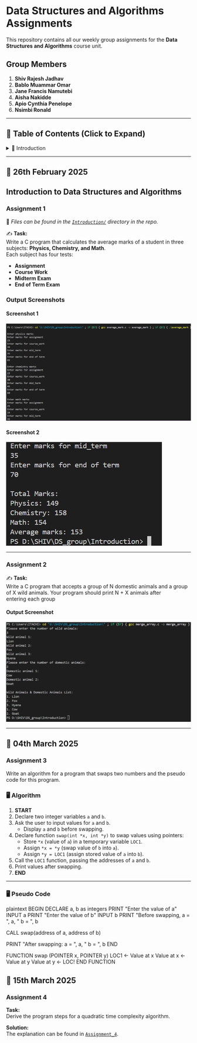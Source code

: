 # Data Structures and Algorithms Assignments  

This repository contains all our weekly group assignments for the **Data Structures and Algorithms** course unit.  

## **Group Members**  
1. **Shiv Rajesh Jadhav**  
2. **Bablo Muammar Omar**  
3. **Jane Francis Namutebi**  
4. **Aisha Nakidde**  
5. **Apio Cynthia Penelope**
6. **Nsimbi Ronald**  

---

## **📂 Table of Contents (Click to Expand)**  

<details>
  <summary>📌 Introduction</summary>

  - [Introduction to Data Structures and Algorithms](#introduction-to-data-structures-and-algorithms)  
  - [Assignment 1](#assignment-1)  
  - [Assignment 2](#assignment-2)
  - [Assignment 3](#assignment-3)  
  - [Output Screenshots](#output-screenshots)
  - [Assignment 4](Introduction/quadratic_algorithm.txt) 

</details>

---

## **📅 26th February 2025**  

## **Introduction to Data Structures and Algorithms**  

### **Assignment 1**  
📁 *Files can be found in the [`Introduction/`](Introduction/) directory in the repo.*  

✍ **Task:**  
Write a C program that calculates the average marks of a student in three subjects: **Physics, Chemistry, and Math**.  
Each subject has four tests:  
- **Assignment**  
- **Course Work**  
- **Midterm Exam**  
- **End of Term Exam**  

### **Output Screenshots**  
#### **Screenshot 1**  
![Screen 1](screenshots/Average_marks1.png)  

#### **Screenshot 2**  
![Screen 2](screenshots/Average_marks2.png)  

---

### **Assignment 2**  
✍ **Task:**  
Write a C program that accepts a group of N domestic animals and a group of X wild animals.
Your program should print N + X animals after entering each group  

#### **Output Screenshot**  
![Output Assignment 2](screenshots/Merge_array.png)  

---
## **📅 04th March 2025** 
### **Assignment 3**
Write an algorithm for a program that swaps two numbers and the pseudo code for this program.

### 🖥 **Algorithm**  

1. **START**  
2. Declare two integer variables `a` and `b`.  
3. Ask the user to input values for `a` and `b`.  
   - Display `a` and `b` before swapping.  
4. Declare function `swap(int *x, int *y)` to swap values using pointers:  
   - Store `*x` (value of `a`) in a temporary variable `LOC1`.  
   - Assign `*x = *y` (swap value of `b` into `a`).  
   - Assign `*y = LOC1` (assign stored value of `a` into `b`).  
5. Call the `LOC1` function, passing the addresses of `a` and `b`.  
6. Print values after swapping.  
7. **END**  

---

### 🖥 **Pseudo Code**  

plaintext
BEGIN
  DECLARE a, b as integers
  PRINT "Enter the value of a"
  INPUT a
  PRINT "Enter the value of b"
  INPUT b
  PRINT "Before swapping, a = ", a, " b = ", b

  CALL swap(address of a, address of b)

  PRINT "After swapping: a = ", a, " b = ", b
END

FUNCTION swap (POINTER x, POINTER y)
    LOC1 <- Value at x
    Value at x <- Value at y
    Value at y <- LOC!
END FUNCTION

## 📅 15th March 2025
### **Assignment 4**
**Task:**  
Derive the program steps for a quadratic time complexity algorithm.

**Solution:**  
The explanation can be found in [`Assignment_4`](Algorithms/quadratic_algorithm.txt).
